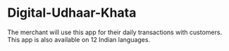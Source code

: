 # Digital-Udhaar-Khata
The merchant will use this app for their daily transactions with customers. This app is also available on 12 Indian languages.
